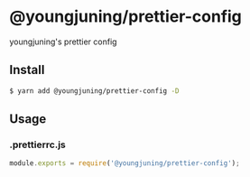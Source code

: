 # @youngjuning/prettier-config

youngjuning's prettier config

## Install

```sh
$ yarn add @youngjuning/prettier-config -D
```

## Usage

### .prettierrc.js

```js
module.exports = require('@youngjuning/prettier-config');
```
